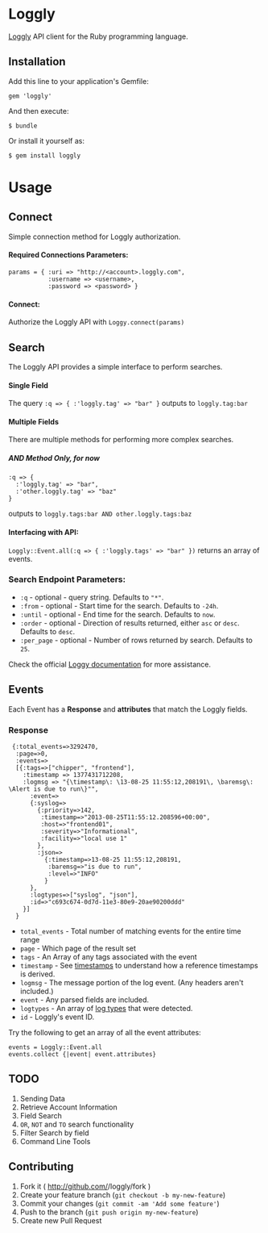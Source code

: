 # Loggly

[Loggly](www.loggly.com) API client for the Ruby programming language.

## Installation

Add this line to your application's Gemfile:

    gem 'loggly'

And then execute:

    $ bundle

Or install it yourself as:

    $ gem install loggly

# Usage

## Connect

Simple connection method for Loggly authorization.

#### Required Connections Parameters:

    params = { :uri => "http://<account>.loggly.com",
               :username => <username>,
               :password => <password> }

#### Connect:

Authorize the Loggly API with `Loggy.connect(params)`

## Search

The Loggly API provides a simple interface to perform searches.

#### Single Field

The query `:q => { :'loggly.tag' => "bar" }` outputs to `loggly.tag:bar`

#### Multiple Fields

There are multiple methods for performing more complex searches.

##### AND Method Only, for now

    :q => {
      :'loggly.tag' => "bar",
      :'other.loggly.tag' => "baz"
    }

outputs to `loggly.tags:bar AND other.loggly.tags:baz`


#### Interfacing with API:

`Loggly::Event.all(:q => { :'loggly.tags' => "bar" })` returns an array of events.

### Search Endpoint Parameters:

* `:q` - optional - query string. Defaults to `"*"`.
* `:from` - optional - Start time for the search. Defaults to `-24h`.
* `:until` - optional - End time for the search. Defaults to `now`.
* `:order` - optional - Direction of results returned, either `asc` or `desc`. Defaults to `desc`.
* `:per_page` - optional - Number of rows returned by search. Defaults to `25`.

Check the official [Loggy documentation](https://www.loggly.com/docs/api-retrieving-data/) for more assistance.

## Events

Each Event has a **Response** and **attributes** that match the Loggly fields.

### Response

     {:total_events=>3292470,
      :page=>0,
      :events=>
      [{:tags=>["chipper", "frontend"],
        :timestamp => 1377431712208,
        :logmsg => "{\timestamp\: \13-08-25 11:55:12,208191\, \baremsg\: \Alert is due to run\}"",
          :event=>
          {:syslog=>
            {:priority=>142,
             :timestamp=>"2013-08-25T11:55:12.208596+00:00",
             :host=>"frontend01",
             :severity=>"Informational",
             :facility=>"local use 1"
            },
            :json=>
              {:timestamp=>13-08-25 11:55:12,208191,
               :baremsg=>"is due to run",
               :level=>"INFO"
              }
          },
          :logtypes=>["syslog", "json"],
          :id=>"c693c674-0d7d-11e3-80e9-20ae90200ddd"
        }]
      }


* `total_events` - Total number of matching events for the entire time range
* `page` - Which page of the result set
* `tags` - An Array of any tags associated with the event
* `timestamp` - See [timestamps](https://www.loggly.com/docs/timestamps/) to understand how a reference timestamps is derived.
* `logmsg` - The message portion of the log event. (Any headers aren't included.)
* `event` - Any parsed fields are included.
* `logtypes` - An array of [log types](https://www.loggly.com/docs/log-types/) that were detected.
* `id` - Loggly's event ID.

Try the following to get an array of all the event attributes:

    events = Loggly::Event.all
    events.collect {|event| event.attributes}

## TODO

1. Sending Data
2. Retrieve Account Information
3. Field Search
4. `OR`, `NOT` and `TO` search functionality
5. Filter Search by field
6. Command Line Tools


## Contributing

1. Fork it ( http://github.com/<my-github-username>/loggly/fork )
2. Create your feature branch (`git checkout -b my-new-feature`)
3. Commit your changes (`git commit -am 'Add some feature'`)
4. Push to the branch (`git push origin my-new-feature`)
5. Create new Pull Request
